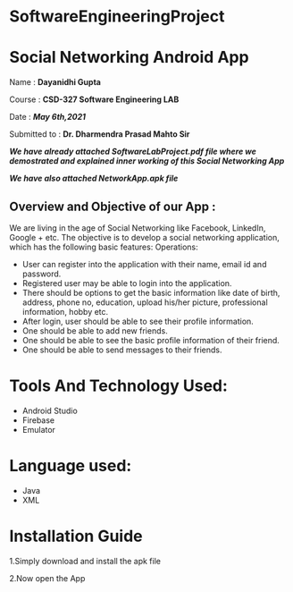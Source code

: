 # SoftwareEngineeringProject
#                                      Social Networking Android App

Name : **Dayanidhi Gupta**

Course : **CSD-327 Software Engineering LAB**

Date : _**May 6th,2021**_

Submitted to : **Dr. Dharmendra Prasad Mahto Sir**






**_We have already attached SoftwareLabProject.pdf file where we demostrated and explained inner working of this Social Networking App_**

**_We have also attached NetworkApp.apk file_**

## Overview and Objective of our App :


We are living in the age of Social Networking like Facebook,
LinkedIn, Google + etc. The objective is to develop a social
networking application, which has the following basic features:
Operations:

* User can register into the application with their name, email id
and password.
* Registered user may be able to login into the application.
* There should be options to get the basic information like date
of birth, address, phone no, education, upload his/her picture,
professional information, hobby etc.
* After login, user should be able to see their profile information.
* One should be able to add new friends.
* One should be able to see the basic profile information of their
friend.
* One should be able to send messages to their friends.

# Tools And Technology Used:
* Android Studio
* Firebase
* Emulator
# Language used:
* Java
* XML


# Installation Guide
1.Simply download and install the apk file 

2.Now open the App 
